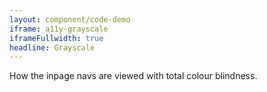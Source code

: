 ```yaml
---
layout: component/code-demo
iframe: a11y-grayscale
iframeFullwidth: true
headline: Grayscale
---
```



How the inpage navs are viewed with total colour blindness.

